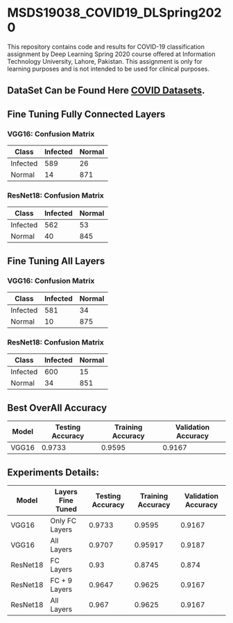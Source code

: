 # MSDS19038_COVID19_DLSpring2020
This repository contains code and results for COVID-19 classification assignment by Deep Learning Spring 2020 course offered at Information Technology University, Lahore, Pakistan. This assignment is only for learning purposes and is not intended to be used for clinical purposes.


## DataSet Can be Found Here [COVID Datasets](https://drive.google.com/file/d/1-HQQciKYfwAO3oH7ci6zhg45DduvkpnK/view).

## Fine Tuning Fully Connected Layers

### VGG16: Confusion Matrix


|  Class  | Infected  | Normal |
|-------- | --------- | -------|
| Infected|   589     |   26   |
| Normal  |   14      |   871  |

### ResNet18: Confusion Matrix


|  Class  | Infected  | Normal |
|-------- | --------- | -------|
| Infected|   562     |   53   |
| Normal  |   40      |   845  |

## Fine Tuning All Layers

### VGG16: Confusion Matrix

|  Class  | Infected  | Normal |
|-------- | --------- | -------|
| Infected|   581     |   34   |
| Normal  |   10      |   875  |

### ResNet18: Confusion Matrix


|  Class  | Infected  | Normal |
|-------- | --------- | -------|
| Infected|   600     |   15   |
| Normal  |   34      |   851  |


## Best OverAll Accuracy 

|   Model     | Testing Accuracy | Training Accuracy | Validation Accuracy |
| ---------   | -----------------| ----------------- | ------------------- |
|   VGG16     |     0.9733       |     0.9595        |        0.9167       |   

## Experiments Details:

|   Model         |     Layers Fine Tuned   |  Testing Accuracy | Training Accuracy | Validation Accuracy |
| --------------  |     -----------------   | ----------------- | ----------------- | ------------------- |
|   VGG16         |        Only FC Layers   |     0.9733        |     0.9595        |        0.9167       | 
|   VGG16         |        All Layers       |     0.9707        |     0.95917       |        0.9187       | 
|   ResNet18      |        FC Layers        |     0.93          |     0.8745        |        0.874        | 
|   ResNet18      |       FC + 9 Layers     |     0.9647        |     0.9625        |        0.9167       |
|   ResNet18      |       All Layers        |     0.967         |     0.9625        |        0.9167       |


